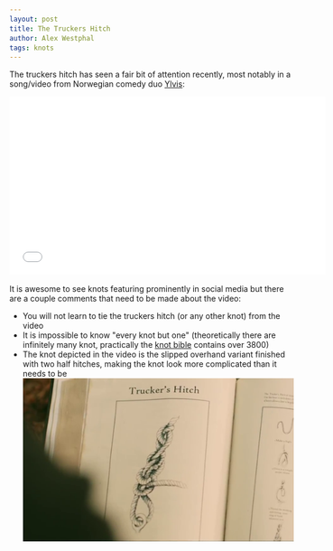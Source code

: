 ```yaml
---
layout: post
title: The Truckers Hitch
author: Alex Westphal
tags: knots
---
```


The truckers hitch has seen a fair bit of attention recently, most notably in a song/video from Norwegian comedy duo
[Ylvis](http://en.wikipedia.org/wiki/Ylvis):

<iframe width="560" height="315" src="//www.youtube.com/embed/TUHgGK-tImY" frameborder="0" allowfullscreen></iframe>

It is awesome to see knots featuring prominently in social media but there are a couple comments that need to be made
about the video:

- You will not learn to tie the truckers hitch (or any other knot) from the video
- It is impossible to know "every knot but one" (theoretically there are infinitely many knot, practically the
[knot bible](http://en.wikipedia.org/wiki/The_Ashley_Book_of_Knots) contains over 3800)
- The knot depicted in the video is the slipped overhand variant finished with two half hitches, making the knot look
more complicated than it needs to be ![Video Frame - Knot Book](/images/ylvis-book-figure-eight.png)

